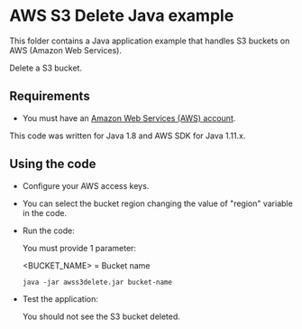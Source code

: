 # AWS S3 Delete Java example

This folder contains a Java application example that handles S3 buckets on AWS (Amazon Web Services).

Delete a S3 bucket.




## Requirements

* You must have an [Amazon Web Services (AWS) account](http://aws.amazon.com/).

This code was written for Java 1.8 and AWS SDK for Java 1.11.x.




## Using the code

* Configure your AWS access keys.

* You can select the bucket region changing the value of "region" variable in the code.

* Run the code:

  You must provide 1 parameter:
  
  <BUCKET_NAME> = Bucket name

  ```
  java -jar awss3delete.jar bucket-name
  ```

* Test the application:

  You should not see the S3 bucket deleted.
